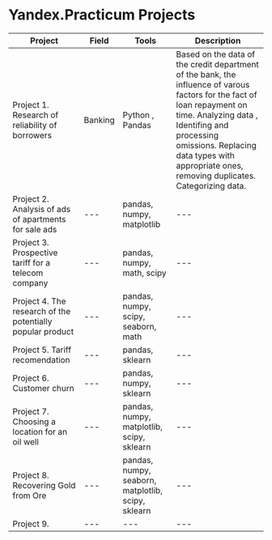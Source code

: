 # Yandex.Practicum Projects
| Project | Field |  Tools |  Description | 
| --- |  --- | --- | --- | 
| Project 1. Research of reliability of borrowers | Banking|  Python , Pandas | Based on the data of the credit department of the bank, the influence of varous factors for the fact of loan repayment on time. Analyzing data , Identifing and processing omissions. Replacing  data types with appropriate ones, removing duplicates. Categorizing data. |
| Project 2. Analysis of ads of apartments for sale ads |  --- | pandas, numpy, matplotlib | --- | --- | 
| Project 3. Prospective tariff for a telecom company |  --- | pandas, numpy, math, scipy | --- | --- |  
| Project 4. The research of the potentially popular product |  --- | pandas, numpy, scipy, seaborn, math | --- | --- | 
| Project 5. Tariff recomendation |  --- | pandas, sklearn | --- | --- | 
| Project 6. Customer churn |  --- | pandas, numpy, sklearn | --- | --- |  
| Project 7. Choosing a location for an oil well |  --- | pandas, numpy, matplotlib, scipy, sklearn | --- | --- |  
| Project 8. Recovering Gold from Ore |  --- | pandas, numpy, seaborn, matplotlib, scipy, sklearn | --- | --- | 
| Project 9. |  --- | --- | --- | --- | 
